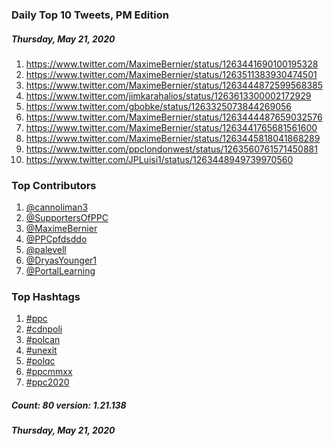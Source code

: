 ### Daily Top 10 Tweets, PM Edition
##### Thursday, May 21, 2020
 1) https://www.twitter.com/MaximeBernier/status/1263441690100195328
 2) https://www.twitter.com/MaximeBernier/status/1263511383930474501
 3) https://www.twitter.com/MaximeBernier/status/1263444872599568385
 4) https://www.twitter.com/jimkarahalios/status/1263613300002172929
 5) https://www.twitter.com/gbobke/status/1263325073844269056
 6) https://www.twitter.com/MaximeBernier/status/1263444487659032576
 7) https://www.twitter.com/MaximeBernier/status/1263441765681561600
 8) https://www.twitter.com/MaximeBernier/status/1263445818041868289
 9) https://www.twitter.com/ppclondonwest/status/1263560761571450881
10) https://www.twitter.com/JPLuisi1/status/1263448949739970560

### Top Contributors
  1) [@cannoliman3](https://www.twitter.com/cannoliman3)
  2) [@SupportersOfPPC](https://www.twitter.com/SupportersOfPPC)
  3) [@MaximeBernier](https://www.twitter.com/MaximeBernier)
  4) [@PPCpfdsddo](https://www.twitter.com/PPCpfdsddo)
  5) [@palevell](https://www.twitter.com/palevell)
  6) [@DryasYounger1](https://www.twitter.com/DryasYounger1)
  7) [@PortalLearning](https://www.twitter.com/PortalLearning)


### Top Hashtags

  1) [#ppc](https://www.twitter.com/hashtag/ppc)
  2) [#cdnpoli](https://www.twitter.com/hashtag/cdnpoli)
  3) [#polcan](https://www.twitter.com/hashtag/polcan)
  4) [#unexit](https://www.twitter.com/hashtag/unexit)
  5) [#polqc](https://www.twitter.com/hashtag/polqc)
  6) [#ppcmmxx](https://www.twitter.com/hashtag/ppcmmxx)
  7) [#ppc2020](https://www.twitter.com/hashtag/ppc2020)

##### Count: 80	version: 1.21.138
##### Thursday, May 21, 2020

